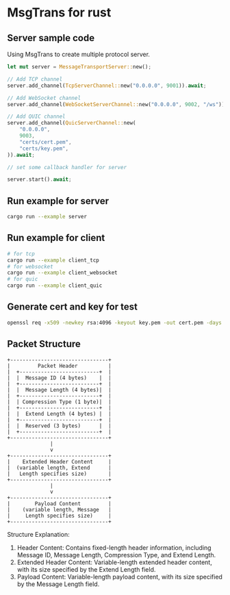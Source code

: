 # MsgTrans for rust

## Server sample code

Using MsgTrans to create multiple protocol server.

```rust
let mut server = MessageTransportServer::new();

// Add TCP channel
server.add_channel(TcpServerChannel::new("0.0.0.0", 9001)).await;

// Add WebSocket channel
server.add_channel(WebSocketServerChannel::new("0.0.0.0", 9002, "/ws")).await;

// Add QUIC channel
server.add_channel(QuicServerChannel::new(
    "0.0.0.0",
    9003,
    "certs/cert.pem",
    "certs/key.pem",
)).await;

// set some callback handler for server

server.start().await;
```

## Run example for server

```bash
cargo run --example server
```

## Run example for client

```bash
# for tcp
cargo run --example client_tcp
# for websocket
cargo run --example client_websocket
# for quic
cargo run --example client_quic
```

## Generate cert and key for test

```bash
openssl req -x509 -newkey rsa:4096 -keyout key.pem -out cert.pem -days 365000 -nodes -subj "/CN=localhost"
```

## Packet Structure

```text
+--------------------------------+
|         Packet Header          |
|  +--------------------------+  |
|  |  Message ID (4 bytes)    |  |
|  +--------------------------+  |
|  |  Message Length (4 bytes)|  |
|  +--------------------------+  |
|  | Compression Type (1 byte)|  |
|  +--------------------------+  |
|  |  Extend Length (4 bytes) |  |
|  +--------------------------+  |
|  |  Reserved (3 bytes)      |  |
|  +--------------------------+  |
+--------------------------------+
              |
              v
+--------------------------------+
|    Extended Header Content     |
|  (variable length, Extend      |
|   Length specifies size)       |
+--------------------------------+
              |
              v
+--------------------------------+
|        Payload Content         |
|    (variable length, Message   |
|     Length specifies size)     |
+--------------------------------+
```

Structure Explanation:

 1. Header Content: Contains fixed-length header information, including Message ID, Message Length, Compression Type, and Extend Length.
 2. Extended Header Content: Variable-length extended header content, with its size specified by the Extend Length field.
 3. Payload Content: Variable-length payload content, with its size specified by the Message Length field.
